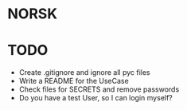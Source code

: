 # NORSK


# TODO

+ Create .gitignore and ignore all pyc files
+ Write a README for the UseCase
+ Check files for SECRETS and remove passwords
+ Do you have a test User, so I can login myself?
